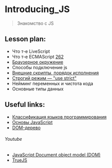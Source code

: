 ﻿# Introducing_JS
> Знакомство с JS


## Lesson plan:
+ Что т-е LiveScript
+ Что т-е ECMAScript [262](https://www.ecma-international.org/publications-and-standards/standards/ecma-262/)
+ [Браузерное окружение](https://learn.javascript.ru/browser-environment)
+ Способы подключение js
+ [Внешние скрипты, порядок исполнения](https://learn.javascript.ru/external-script)
+ [Строгий режим — "use strict"](https://learn.javascript.ru/strict-mode)
+ Нейминг переменных и чистота кода
+ Основные типы данных


## Useful links:
+ [Классификация языков программирования](https://studme.org/97344/informatika/klassifikatsiya_yazykov_programmirovaniya)
+ [Основы JavaScript](https://learn.javascript.ru/first-steps)
+ [DOM-дерево](https://learn.javascript.ru/dom-nodes)


###### Youtube
+ [JavaScript Document object model (DOM)](https://youtu.be/DuWyc76lYC4)
+ [TrueJS](https://www.youtube.com/playlist?list=PLM7wFzahDYnEcQh1G_fxFXBZ4O1tlVsDG)